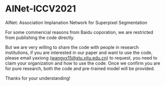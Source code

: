 # AINet-ICCV2021
AINet: Association Implanation Network for Superpixel Segmentation

For some commericial reasons from Baidu coporation, we are restricted from publishing the code directly. 

But we are very willing to share the code with people in research institutions, if you are interested in our paper and want to use the code, please email yaxiong (wangyx15@stu.xjtu.edu.cn) to request, you need to claim your organization and how to use the code.  Once we confirm you are for pure research, both the code and pre-trained model will be provided.

Thanks for your understanding!
